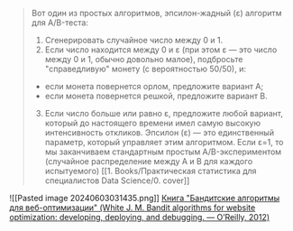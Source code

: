 > Вот один из простых алгоритмов, эпсилон-жадный (ε) алгоритм для A/B-теста: 
> 1. Сгенерировать случайное число между 0 и 1. 
> 2. Если число находится между 0 и ε (при этом ε — это число между 0 и 1, обычно довольно малое), подбросьте "справедливую" монету (с вероятностью 50/50), и: 
> 	- если монета повернется орлом, предложите вариант A; 
> 	- если монета повернется решкой, предложите вариант B. 
> 3. Если число больше или равно ε, предложите любой вариант, который до настоящего времени имел самую высокую интенсивность откликов. Эпсилон (ε) — это единственный параметр, который управляет этим алгоритмом.
> Если ε=1, то мы заканчиваем стандартным простым A/B-экспериментом (случайное распределение между A и B для каждого испытуемого)
> [[1. Books/Практическая статистика для специалистов Data Science/0. cover]]

![[Pasted image 20240603031435.png]]
[Книга "Бандитские алгоритмы для веб-оптимизации" (White J. M. Bandit algorithms for website optimization: developing, deploying, and debugging. — O’Reilly, 2012)](https://www.amazon.com/Bandit-Algorithms-Website-Optimization-Developing/dp/1449341330)
